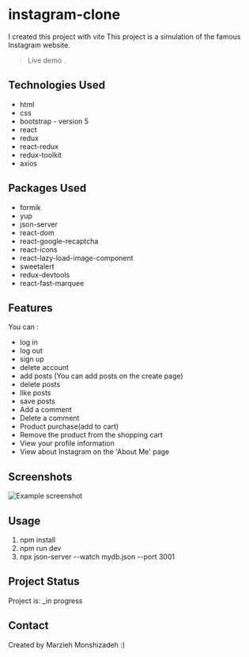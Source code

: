 # instagram-clone
I created this project with vite
This project is a simulation of the famous Instagram website.
> Live demo [](). <!-- If you have the project hosted somewhere, include the link here. -->



## Technologies Used
- html  
- css 
- bootstrap - version 5
- react 
- redux
- react-redux
- redux-toolkit
- axios
  
## Packages Used 
- formik
- yup
- json-server
- react-dom
- react-google-recaptcha
- react-icons
- react-lazy-load-image-component
- sweetalert
- redux-devtools
- react-fast-marquee
  

## Features
You can :
- log in
- log out
- sign up
- delete account
- add posts (You can add posts on the create page)
- delete posts
- like posts
- save posts
- Add a comment
- Delete a comment
- Product purchase(add to cart)
- Remove the product from the shopping cart
- View your profile information
- View about Instagram on the 'About Me' page


## Screenshots
![Example screenshot](./img/screenshot.png)
<!-- If you have screenshots you'd like to share, include them here. -->


## Usage
1) npm install
2) npm run dev
3) npx json-server --watch mydb.json --port 3001



## Project Status
Project is: _in progress


## Contact
Created by Marzieh Monshizadeh :)

